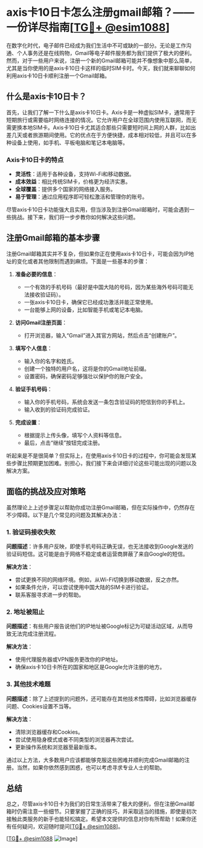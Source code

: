 # axis卡10日卡怎么注册gmail邮箱？——一份详尽指南[[TG💪+ @esim1088](https://t.me/s/esim1088)]

在数字化时代，电子邮件已经成为我们生活中不可或缺的一部分。无论是工作沟通、个人事务还是在线购物，Gmail等电子邮件服务都为我们提供了极大的便利。然而，对于一些用户来说，注册一个新的Gmail邮箱可能并不像想象中那么简单，尤其是当你使用的是axis卡10日卡这样的临时SIM卡时。今天，我们就来聊聊如何利用axis卡10日卡顺利注册一个Gmail邮箱。

## 什么是axis卡10日卡？

首先，让我们了解一下什么是axis卡10日卡。Axis卡是一种虚拟SIM卡，通常用于短期旅行或需要临时网络连接的情况。它允许用户在全球范围内使用互联网，而无需更换本地SIM卡。Axis卡10日卡尤其适合那些只需要短时间上网的人群，比如出差几天或者旅游期间使用。它的优点在于方便快捷，成本相对较低，并且可以在多种设备上使用，如手机、平板电脑和笔记本电脑等。

### Axis卡10日卡的特点

- **灵活性**：适用于各种设备，支持Wi-Fi和移动数据。
- **成本效益**：相比传统SIM卡，价格更为经济实惠。
- **全球覆盖**：提供多个国家的网络接入服务。
- **易于管理**：通过应用程序即可轻松激活和管理你的账号。

尽管axis卡10日卡功能强大且实用，但当涉及到注册Gmail邮箱时，可能会遇到一些挑战。接下来，我们将一步步教你如何解决这些问题。

## 注册Gmail邮箱的基本步骤

注册Gmail邮箱其实并不复杂，但如果你正在使用axis卡10日卡，可能会因为IP地址的变化或者其他限制而遇到麻烦。下面是一些基本的步骤：

1. **准备必要的信息**：
   - 一个有效的手机号码（最好是中国大陆的号码，因为某些海外号码可能无法接收验证码）。
   - 一张axis卡10日卡，确保它已经成功激活并能正常使用。
   - 一台能够上网的设备，比如智能手机或笔记本电脑。

2. **访问Gmail注册页面**：
   - 打开浏览器，输入“Gmail”进入其官方网站，然后点击“创建账户”。

3. **填写个人信息**：
   - 输入你的名字和姓氏。
   - 创建一个独特的用户名，这将是你的Gmail地址前缀。
   - 设置密码，确保密码足够强壮以保护你的账户安全。

4. **验证手机号码**：
   - 输入你的手机号码，系统会发送一条包含验证码的短信到你的手机上。
   - 输入收到的验证码完成验证。

5. **完成设置**：
   - 根据提示上传头像，填写个人资料等信息。
   - 最后，点击“继续”按钮完成注册。

听起来是不是很简单？但实际上，在使用axis卡10日卡的过程中，你可能会发现某些步骤比预期更加困难。别担心，我们接下来会详细讨论这些可能出现的问题以及解决方案。

## 面临的挑战及应对策略

虽然理论上上述步骤足以帮助你成功注册Gmail邮箱，但在实际操作中，仍然存在不少障碍。以下是几个常见的问题及其解决办法：

### 1. 验证码接收失败

**问题描述**：许多用户反映，即使手机号码正确无误，也无法接收到Google发送的验证码短信。这可能是由于网络不稳定或者运营商屏蔽了来自Google的短信。

**解决方法**：
- 尝试更换不同的网络环境。例如，从Wi-Fi切换到移动数据，反之亦然。
- 如果条件允许，可以尝试使用中国大陆的SIM卡进行验证。
- 联系客服寻求进一步的帮助。

### 2. 地址被阻止

**问题描述**：有些用户报告说他们的IP地址被Google标记为可疑活动区域，从而导致无法完成注册流程。

**解决方法**：
- 使用代理服务器或VPN服务更改你的IP地址。
- 确保axis卡10日卡所在的国家和地区是Google允许注册的地方。

### 3. 其他技术难题

**问题描述**：除了上述提到的问题外，还可能存在其他技术性障碍，比如浏览器缓存问题、Cookies设置不当等。

**解决方法**：
- 清除浏览器缓存和Cookies。
- 尝试使用隐身模式或者不同类型的浏览器再次尝试。
- 更新操作系统和浏览器至最新版本。

通过以上方法，大多数用户应该都能够克服这些困难并顺利完成Gmail邮箱的注册。当然，如果你依然感到困惑，也可以考虑寻求专业人士的帮助。

## 总结

总之，尽管axis卡10日卡为我们的日常生活带来了极大的便利，但在注册Gmail邮箱时仍需注意一些细节。只要掌握了正确的技巧，并采取适当的措施，即使是初次接触此类服务的新手也能轻松搞定。希望本文提供的信息对你有所帮助！如果你还有任何疑问，欢迎随时提问[[TG💪+ @esim1088](https://t.me/s/esim1088)]。

[[TG💪+ @esim1088](https://t.me/s/esim1088) ![Image](https://i.postimg.cc/4NQfJmqS/Snipaste-2025-05-13-00-14-12.png)]